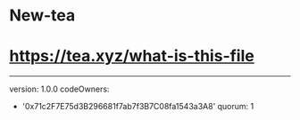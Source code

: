 # New-tea

# https://tea.xyz/what-is-this-file
---
version: 1.0.0
codeOwners:
  - '0x71c2F7E75d3B296681f7ab7f3B7C08fa1543a3A8'
quorum: 1
